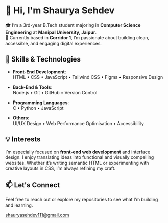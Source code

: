# 👋 Hi, I'm Shaurya Sehdev

🎓 I’m a 3rd-year B.Tech student majoring in **Computer Science Engineering** at **Manipal University, Jaipur**.  
🚀 Currently based in **Corridor 1**, I’m passionate about building clean, accessible, and engaging digital experiences.

## 🧠 Skills & Technologies

- **Front-End Development**:  
  HTML • CSS • JavaScript • Tailwind CSS • Figma • Responsive Design

- **Back-End & Tools**:  
  Node.js • Git • GitHub • Version Control

- **Programming Languages**:  
  C • Python • JavaScript

- **Others**:  
  UI/UX Design • Web Performance Optimisation • Accessibility

## 💡 Interests

I’m especially focused on **front-end web development** and interface design. I enjoy translating ideas into functional and visually compelling websites. Whether it’s writing semantic HTML or experimenting with creative layouts in CSS, I’m always refining my craft.

## 📫 Let's Connect

Feel free to reach out or explore my repositories to see what I’m building and learning.

shauryasehdev111@gmail.com

